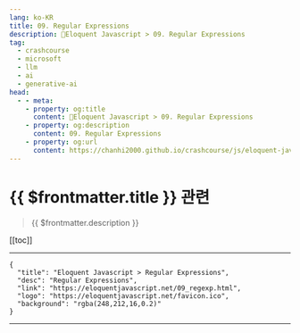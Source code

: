 ```yaml
---
lang: ko-KR
title: 09. Regular Expressions
description: 🧶Eloquent Javascript > 09. Regular Expressions
tag: 
  - crashcourse
  - microsoft
  - llm
  - ai
  - generative-ai
head:
  - - meta:
    - property: og:title
      content: 🧶Eloquent Javascript > 09. Regular Expressions
    - property: og:description
      content: 09. Regular Expressions
    - property: og:url
      content: https://chanhi2000.github.io/crashcourse/js/eloquent-javascript/09.html
---
```


# {{ $frontmatter.title }} 관련

> {{ $frontmatter.description }}

[[toc]]

---

```component VPCard
{
  "title": "Eloquent Javascript > Regular Expressions",
  "desc": "Regular Expressions",
  "link": "https://eloquentjavascript.net/09_regexp.html",
  "logo": "https://eloquentjavascript.net/favicon.ico",
  "background": "rgba(248,212,16,0.2)"
}
```

---

<TagLinks />